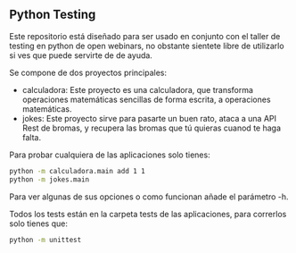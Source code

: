 ## Python Testing

Este repositorio está diseñado para ser usado en conjunto con el taller de testing en python de open webinars, no obstante sientete libre
de utilizarlo si ves que puede servirte de de ayuda.

Se compone de dos proyectos principales:
- calculadora: Este proyecto es una calculadora, que transforma operaciones matemáticas sencillas de forma escrita, a operaciones matemáticas.
- jokes: Este proyecto sirve para pasarte un buen rato, ataca a una API Rest de bromas, y recupera las bromas que tú quieras cuanod te haga falta.

Para probar cualquiera de las aplicaciones solo tienes:

```bash
python -m calculadora.main add 1 1
python -m jokes.main
```

Para ver algunas de sus opciones o como funcionan añade el parámetro -h.

Todos los tests están en la carpeta tests de las aplicaciones, para correrlos solo tienes que:

```bash
python -m unittest
```
